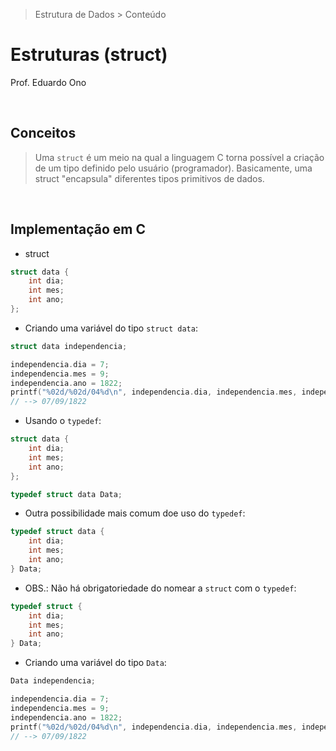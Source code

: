 > Estrutura de Dados > Conteúdo

# Estruturas (struct)

Prof. Eduardo Ono

<br>

## Conceitos

> Uma `struct` é um meio na qual a linguagem C torna possível a criação de um tipo definido pelo usuário (programador). Basicamente, uma struct "encapsula" diferentes tipos primitivos de dados.

<br>

## Implementação em C

* struct

```c
struct data {
    int dia;
    int mes;
    int ano;
};
```

* Criando uma variável do tipo `struct data`:

```c
struct data independencia;

independencia.dia = 7;
independencia.mes = 9;
independencia.ano = 1822;
printf("%02d/%02d/04%d\n", independencia.dia, independencia.mes, independencia.ano);
// --> 07/09/1822
```

* Usando o `typedef`:

```c
struct data {
    int dia;
    int mes;
    int ano;
};

typedef struct data Data;
```

* Outra possibilidade mais comum doe uso do `typedef`:

```c
typedef struct data {
    int dia;
    int mes;
    int ano;
} Data;
```

* OBS.: Não há obrigatoriedade do nomear a `struct` com o `typedef`:


```c
typedef struct {
    int dia;
    int mes;
    int ano;
} Data;
```

* Criando uma variável do tipo `Data`:

```c
Data independencia;

independencia.dia = 7;
independencia.mes = 9;
independencia.ano = 1822;
printf("%02d/%02d/04%d\n", independencia.dia, independencia.mes, independencia.ano);
// --> 07/09/1822
```
<br>
